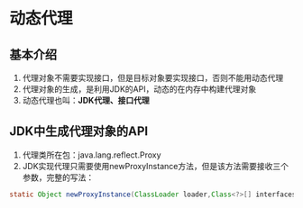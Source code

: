 # 动态代理
## 基本介绍
1. 代理对象不需要实现接口，但是目标对象要实现接口，否则不能用动态代理
2. 代理对象的生成，是利用JDK的API，动态的在内存中构建代理对象
3. 动态代理也叫：**JDK代理、接口代理**

## JDK中生成代理对象的API
1. 代理类所在包：java.lang.reflect.Proxy
2. JDK实现代理只需要使用newProxyInstance方法，但是该方法需要接收三个参数，完整的写法：
```java
static Object newProxyInstance(ClassLoader loader,Class<?>[] interfaces,InvocationHandler h)
```


